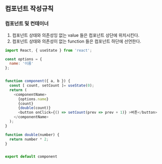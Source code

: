 ## 컴포넌트 작성규칙


###  컴포넌트 및 컨테이너
1. 컴포넌트 상태와 의존성잉 없는 value 들은 컴포넌트 상단에 위치시킨다.
2. 컴포넌트 상태와 의존성이 없는 function 들은 컴포넌트 하단에 선언한다.

```js
import React, { useState } from 'react';

const options = {
  name: '이름'
};


function component({ a, b }) {
  const [ count, setCount ]= useState(0);
  return (
    <componentName>
      {options.name}
      {count}
      {double(count)}
      <button onClick={() => setCount(prev => prev + 1)} >버튼</button>
    </componentName>
  );
}

function double(number) {
  return number * 2;
}


export default component

```
